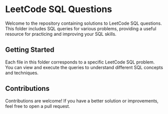 # LeetCode SQL Questions

Welcome to the repository containing solutions to LeetCode SQL questions. This folder includes SQL queries for various problems, providing a useful resource for practicing and improving your SQL skills.


## Getting Started

Each file in this folder corresponds to a specific LeetCode SQL problem. You can view and execute the queries to understand different SQL concepts and techniques.

## Contributions

Contributions are welcome! If you have a better solution or improvements, feel free to open a pull request.

